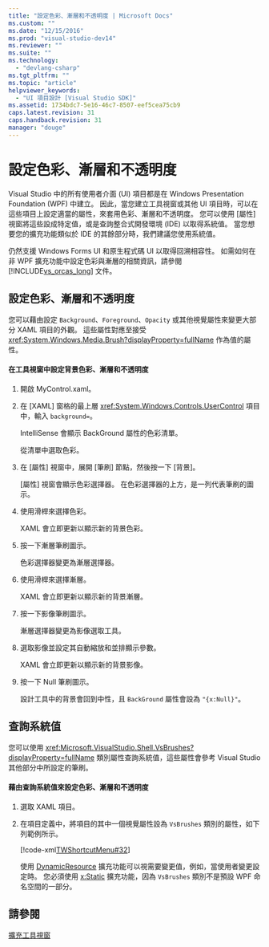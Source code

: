 ```yaml
---
title: "設定色彩、漸層和不透明度 | Microsoft Docs"
ms.custom: ""
ms.date: "12/15/2016"
ms.prod: "visual-studio-dev14"
ms.reviewer: ""
ms.suite: ""
ms.technology: 
  - "devlang-csharp"
ms.tgt_pltfrm: ""
ms.topic: "article"
helpviewer_keywords: 
  - "UI 項目設計 [Visual Studio SDK]"
ms.assetid: 1734bdc7-5e16-46c7-8507-eef5cea75cb9
caps.latest.revision: 31
caps.handback.revision: 31
manager: "douge"
---
```

# 設定色彩、漸層和不透明度
Visual Studio 中的所有使用者介面 \(UI\) 項目都是在 Windows Presentation Foundation \(WPF\) 中建立。 因此，當您建立工具視窗或其他 UI 項目時，可以在這些項目上設定適當的屬性，來套用色彩、漸層和不透明度。 您可以使用 \[屬性\] 視窗將這些設成特定值，或是查詢整合式開發環境 \(IDE\) 以取得系統值。 當您想要您的擴充功能類似於 IDE 的其餘部分時，我們建議您使用系統值。  
  
 仍然支援 Windows Forms UI 和原生程式碼 UI 以取得回溯相容性。 如需如何在非 WPF 擴充功能中設定色彩與漸層的相關資訊，請參閱 [!INCLUDE[vs_orcas_long](../atl/reference/includes/vs_orcas_long_md.md)] 文件。  
  
## 設定色彩、漸層和不透明度  
 您可以藉由設定 `Background`、`Foreground`、`Opacity` 或其他視覺屬性來變更大部分 XAML 項目的外觀。 這些屬性對應至接受 <xref:System.Windows.Media.Brush?displayProperty=fullName> 作為值的屬性。  
  
#### 在工具視窗中設定背景色彩、漸層和不透明度  
  
1.  開啟 MyControl.xaml。  
  
2.  在 \[XAML\] 窗格的最上層 <xref:System.Windows.Controls.UserControl> 項目中，輸入 `background=`。  
  
     IntelliSense 會顯示 BackGround 屬性的色彩清單。  
  
     從清單中選取色彩。  
  
3.  在 \[屬性\] 視窗中，展開 \[筆刷\] 節點，然後按一下 \[背景\]。  
  
     \[屬性\] 視窗會顯示色彩選擇器。 在色彩選擇器的上方，是一列代表筆刷的圖示。  
  
4.  使用滑桿來選擇色彩。  
  
     XAML 會立即更新以顯示新的背景色彩。  
  
5.  按一下漸層筆刷圖示。  
  
     色彩選擇器變更為漸層選擇器。  
  
6.  使用滑桿來選擇漸層。  
  
     XAML 會立即更新以顯示新的背景漸層。  
  
7.  按一下影像筆刷圖示。  
  
     漸層選擇器變更為影像選取工具。  
  
8.  選取影像並設定其自動縮放和並排顯示參數。  
  
     XAML 會立即更新以顯示新的背景影像。  
  
9. 按一下 Null 筆刷圖示。  
  
     設計工具中的背景會回到中性，且 `BackGround` 屬性會設為 `"{x:Null}"`。  
  
## 查詢系統值  
 您可以使用 <xref:Microsoft.VisualStudio.Shell.VsBrushes?displayProperty=fullName> 類別屬性查詢系統值，這些屬性會參考 Visual Studio 其他部分中所設定的筆刷。  
  
#### 藉由查詢系統值來設定色彩、漸層和不透明度  
  
1.  選取 XAML 項目。  
  
2.  在項目定義中，將項目的其中一個視覺屬性設為 `VsBrushes` 類別的屬性，如下列範例所示。  
  
     [!code-xml[TWShortcutMenu#32](../misc/codesnippet/Xaml/setting-colors-gradients-and-opacity_1.xaml)]  
  
     使用 [DynamicResource](../Topic/DynamicResource%20Markup%20Extension.md) 擴充功能可以視需要變更值，例如，當使用者變更設定時。 您必須使用 [x:Static](../Topic/x:Static%20Markup%20Extension.md) 擴充功能，因為 `VsBrushes` 類別不是預設 WPF 命名空間的一部分。  
  
## 請參閱  
 [擴充工具視窗](../misc/extending-tool-windows.md)